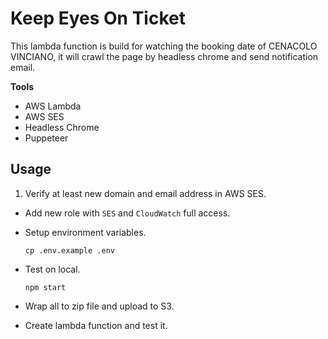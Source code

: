 # Keep Eyes On Ticket

This lambda function is build for watching the booking date of CENACOLO VINCIANO, it will crawl the page by headless chrome and send notification email.

**Tools**

* AWS Lambda
* AWS SES
* Headless Chrome
* Puppeteer

## Usage

1. Verify at least new domain and email address in AWS SES.

* Add new role with `SES` and `CloudWatch` full access.

* Setup environment variables.

    ```
    cp .env.example .env
    ```

* Test on local.

    ```
    npm start
    ```

* Wrap all to zip file and upload to S3.

* Create lambda function and test it.

